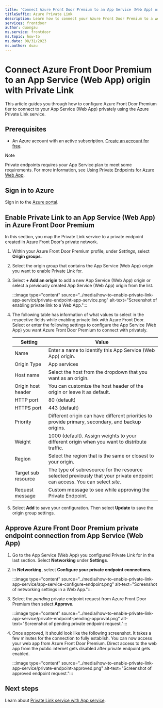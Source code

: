```yaml
---
title: 'Connect Azure Front Door Premium to an App Service (Web App) origin with Private Link'
titleSuffix: Azure Private Link
description: Learn how to connect your Azure Front Door Premium to a webapp privately.
services: frontdoor
author: duongau
ms.service: frontdoor
ms.topic: how-to
ms.date: 08/31/2023
ms.author: duau
---
```


# Connect Azure Front Door Premium to an App Service (Web App) origin with Private Link

This article guides you through how to configure Azure Front Door Premium tier to connect to your App Service (Web App) privately using the Azure Private Link service.

## Prerequisites

* An Azure account with an active subscription. [Create an account for free](https://azure.microsoft.com/free/?WT.mc_id=A261C142F).

> [!NOTE]
> Private endpoints requires your App Service plan to meet some requirements. For more information, see [Using Private Endpoints for Azure Web App](../../app-service/networking/private-endpoint.md).

## Sign in to Azure

Sign in to the [Azure portal](https://portal.azure.com).

## Enable Private Link to an App Service (Web App) in Azure Front Door Premium
 
In this section, you map the Private Link service to a private endpoint created in Azure Front Door's private network. 

1. Within your Azure Front Door Premium profile, under *Settings*, select **Origin groups**.

1. Select the origin group that contains the App Service (Web App) origin you want to enable Private Link for.

1. Select **+ Add an origin** to add a new App Service (Web App) origin or select a previously created App Service (Web App) origin from the list.

    :::image type="content" source="../media/how-to-enable-private-link-app-service/private-endpoint-app-service.png" alt-text="Screenshot of enabling private link to a Web App.":::

1. The following table has information of what values to select in the respective fields while enabling private link with Azure Front Door. Select or enter the following settings to configure the App Service (Web App) you want Azure Front Door Premium to connect with privately.

    | Setting | Value |
    | ------- | ----- |
    | Name | Enter a name to identify this App Service (Web App) origin. |
    | Origin Type | App services |
    | Host name | Select the host from the dropdown that you want as an origin. |
    | Origin host header | You can customize the host header of the origin or leave it as default. |
    | HTTP port | 80 (default) |
    | HTTPS port | 443 (default) |
    | Priority | Different origin can have different priorities to provide primary, secondary, and backup origins. |
    | Weight | 1000 (default). Assign weights to your different origin when you want to distribute traffic.|
    | Region | Select the region that is the same or closest to your origin. |
    | Target sub resource | The type of subresource for the resource selected previously that your private endpoint can access. You can select *site*. |
    | Request message | Custom message to see while approving the Private Endpoint. |

1. Select **Add** to save your configuration. Then select **Update** to save the origin group settings.

## Approve Azure Front Door Premium private endpoint connection from App Service (Web App)

1. Go to the App Service (Web App) you configured Private Link for in the last section. Select **Networking** under **Settings**.

1. In **Networking**, select **Configure your private endpoint connections**.

    :::image type="content" source="../media/how-to-enable-private-link-app-service/app-service-configure-endpoint.png" alt-text="Screenshot of networking settings in a Web App.":::

1. Select the *pending* private endpoint request from Azure Front Door Premium then select **Approve**.

    :::image type="content" source="../media/how-to-enable-private-link-app-service/private-endpoint-pending-approval.png" alt-text="Screenshot of pending private endpoint request.":::

1. Once approved, it should look like the following screenshot. It takes a few minutes for the connection to fully establish. You can now access your web app from Azure Front Door Premium. Direct access to the web app from the public internet gets disabled after private endpoint gets enabled.

    :::image type="content" source="../media/how-to-enable-private-link-app-service/private-endpoint-approved.png" alt-text="Screenshot of approved endpoint request.":::

## Next steps

Learn about [Private Link service with App service](../../app-service/networking/private-endpoint.md).

